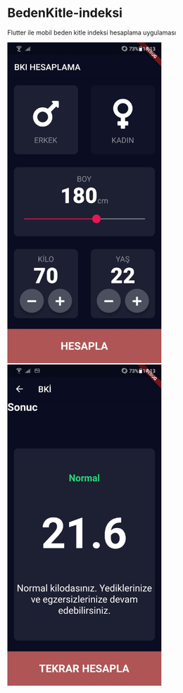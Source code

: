 # BedenKitle-indeksi
Flutter ile mobil beden kitle indeksi hesaplama uygulaması

<img src="https://github.com/semihkalinli/BedenKitle-indeksi/blob/master/ilk.jpg" width="350" title="ilk">

<img src="https://github.com/semihkalinli/BedenKitle-indeksi/blob/master/sonuc.jpg" width="350" title="son">

